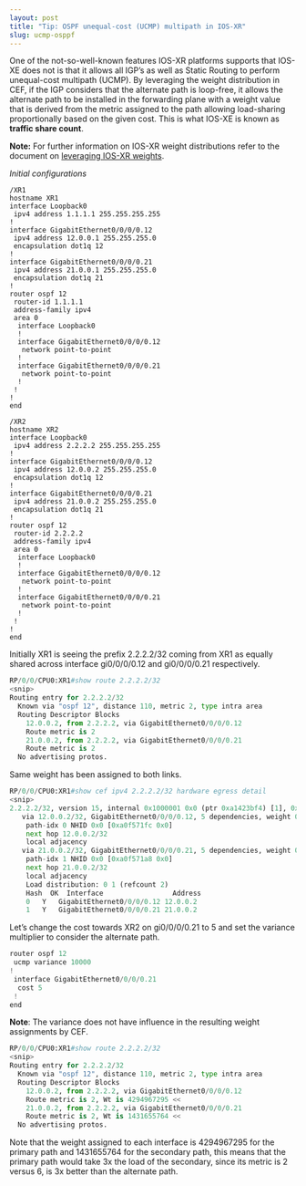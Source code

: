 ```yaml
---
layout: post
title: "Tip: OSPF unequal-cost (UCMP) multipath in IOS-XR" 
slug: ucmp-osppf
---
```

One of the not-so-well-known features IOS-XR platforms supports that IOS-XE does not is that it allows all IGP’s as well as Static Routing to perform unequal-cost multipath (UCMP). By leveraging the weight distribution in CEF, if the IGP considers that the alternate path is loop-free, it allows the alternate path to be installed in the forwarding plane with a weight value that is derived from the metric assigned to the path allowing load-sharing proportionally based on the given cost. This is what IOS-XE is known as **traffic share count**. 

**Note:** For further information on IOS-XR weight distributions refer to the document on [leveraging IOS-XR weights](https://www.cisco.com/c/en/us/support/docs/ios-nx-os-software/ios-xr-software/213936-understanding-cef-weight-distributions-i.html).

*Initial configurations*
```
/XR1
hostname XR1
interface Loopback0
 ipv4 address 1.1.1.1 255.255.255.255
!
interface GigabitEthernet0/0/0/0.12
 ipv4 address 12.0.0.1 255.255.255.0
 encapsulation dot1q 12
!
interface GigabitEthernet0/0/0/0.21
 ipv4 address 21.0.0.1 255.255.255.0
 encapsulation dot1q 21
!
router ospf 12
 router-id 1.1.1.1
 address-family ipv4
 area 0
  interface Loopback0
  !
  interface GigabitEthernet0/0/0/0.12
   network point-to-point
  !
  interface GigabitEthernet0/0/0/0.21
   network point-to-point
  !
 !
!
end

/XR2
hostname XR2
interface Loopback0
 ipv4 address 2.2.2.2 255.255.255.255
!
interface GigabitEthernet0/0/0/0.12
 ipv4 address 12.0.0.2 255.255.255.0
 encapsulation dot1q 12
!
interface GigabitEthernet0/0/0/0.21
 ipv4 address 21.0.0.2 255.255.255.0
 encapsulation dot1q 21
!
router ospf 12
 router-id 2.2.2.2
 address-family ipv4
 area 0
  interface Loopback0
  !
  interface GigabitEthernet0/0/0/0.12
   network point-to-point
  !
  interface GigabitEthernet0/0/0/0.21
   network point-to-point
  !
 !
!
end
```

Initially XR1 is seeing the prefix 2.2.2.2/32 coming from XR1 as equally shared across interface gi0/0/0/0.12 and gi0/0/0/0.21 respectively.
```python
RP/0/0/CPU0:XR1#show route 2.2.2.2/32
<snip>
Routing entry for 2.2.2.2/32
  Known via "ospf 12", distance 110, metric 2, type intra area
  Routing Descriptor Blocks
	12.0.0.2, from 2.2.2.2, via GigabitEthernet0/0/0/0.12
  	Route metric is 2
	21.0.0.2, from 2.2.2.2, via GigabitEthernet0/0/0/0.21
  	Route metric is 2
  No advertising protos.
```


Same weight has been assigned to both links.


```python
RP/0/0/CPU0:XR1#show cef ipv4 2.2.2.2/32 hardware egress detail
<snip>
2.2.2.2/32, version 15, internal 0x1000001 0x0 (ptr 0xa1423bf4) [1], 0x0 (0xa13ef464), 0x0 (0x0)
   via 12.0.0.2/32, GigabitEthernet0/0/0/0.12, 5 dependencies, weight 0, class 0 [flags 0x0]
	path-idx 0 NHID 0x0 [0xa0f571fc 0x0]
	next hop 12.0.0.2/32
	local adjacency
   via 21.0.0.2/32, GigabitEthernet0/0/0/0.21, 5 dependencies, weight 0, class 0 [flags 0x0]
	path-idx 1 NHID 0x0 [0xa0f571a8 0x0]
	next hop 21.0.0.2/32
	local adjacency
	Load distribution: 0 1 (refcount 2)
	Hash  OK  Interface             	Address
	0 	Y   GigabitEthernet0/0/0/0.12 12.0.0.2  	 
	1 	Y   GigabitEthernet0/0/0/0.21 21.0.0.2  	 
```


Let’s change the cost towards XR2 on gi0/0/0/0.21 to 5 and set the variance multiplier to consider the alternate path.


```python
router ospf 12
 ucmp variance 10000
!
 interface GigabitEthernet0/0/0/0.21
  cost 5
 !
end
```


**Note**: The variance does not have influence in the resulting weight assignments by CEF.


```python
RP/0/0/CPU0:XR1#show route 2.2.2.2/32   	 
<snip>
Routing entry for 2.2.2.2/32
  Known via "ospf 12", distance 110, metric 2, type intra area
  Routing Descriptor Blocks
	12.0.0.2, from 2.2.2.2, via GigabitEthernet0/0/0/0.12
  	Route metric is 2, Wt is 4294967295 <<
	21.0.0.2, from 2.2.2.2, via GigabitEthernet0/0/0/0.21
  	Route metric is 2, Wt is 1431655764 <<
  No advertising protos.
```

Note that the weight assigned to each interface is 4294967295 for the primary path and 1431655764 for the secondary path, this means that the primary path would take 3x the load of the secondary, since its metric is 2 versus 6, is 3x better than the alternate path.
